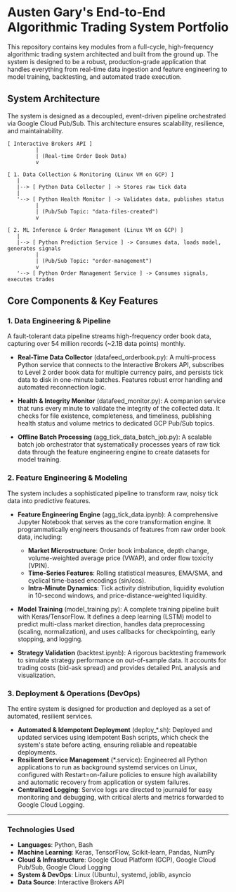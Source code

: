 # Austen Gary's End-to-End Algorithmic Trading System Portfolio 

This repository contains key modules from a full-cycle, high-frequency algorithmic trading system architected and built from the ground up. The system is designed to be a robust, production-grade application that handles everything from real-time data ingestion and feature engineering to model training, backtesting, and automated trade execution.

## System Architecture

The system is designed as a decoupled, event-driven pipeline orchestrated via Google Cloud Pub/Sub. This architecture ensures scalability, resilience, and maintainability.

```
[ Interactive Brokers API ]
         |
         | (Real-time Order Book Data)
         v

[ 1. Data Collection & Monitoring (Linux VM on GCP) ]
   |
   |--> [ Python Data Collector ] -> Stores raw tick data 
   |
   '--> [ Python Health Monitor ] -> Validates data, publishes status
         |
         | (Pub/Sub Topic: "data-files-created")
         v

[ 2. ML Inference & Order Management (Linux VM on GCP) ]
   |
   |--> [ Python Prediction Service ] -> Consumes data, loads model, generates signals
         |
         | (Pub/Sub Topic: "order-management")
         v
   '--> [ Python Order Management Service ] -> Consumes signals, executes trades
```

## Core Components & Key Features

### 1. Data Engineering & Pipeline

A fault-tolerant data pipeline streams high-frequency order book data, capturing over 54 million records (~2.1B data points) monthly.

- **Real-Time Data Collector** (datafeed_orderbook.py): A multi-process Python service that connects to the Interactive Brokers API, subscribes to Level 2 order book data for multiple currency pairs, and persists tick data to disk in one-minute batches. Features robust error handling and automated reconnection logic.

- **Health & Integrity Monitor** (datafeed_monitor.py): A companion service that runs every minute to validate the integrity of the collected data. It checks for file existence, completeness, and timeliness, publishing health status and volume metrics to dedicated GCP Pub/Sub topics.

- **Offline Batch Processing** (agg_tick_data_batch_job.py): A scalable batch job orchestrator that systematically processes years of raw tick data through the feature engineering engine to create datasets for model training.

### 2. Feature Engineering & Modeling

The system includes a sophisticated pipeline to transform raw, noisy tick data into predictive features.

- **Feature Engineering Engine** (agg_tick_data.ipynb): A comprehensive Jupyter Notebook that serves as the core transformation engine. It programmatically engineers thousands of features from raw order book data, including:
  - **Market Microstructure**: Order book imbalance, depth change, volume-weighted average price (VWAP), and order flow toxicity (VPIN).
  - **Time-Series Features**: Rolling statistical measures, EMA/SMA, and cyclical time-based encodings (sin/cos).
  - **Intra-Minute Dynamics**: Tick activity distribution, liquidity evolution in 10-second windows, and price-distance-weighted liquidity.
 
- **Model Training** (model_training.py): A complete training pipeline built with Keras/TensorFlow. It defines a deep learning (LSTM) model to predict multi-class market direction, handles data preprocessing (scaling, normalization), and uses callbacks for checkpointing, early stopping, and logging.
- **Strategy Validation** (backtest.ipynb): A rigorous backtesting framework to simulate strategy performance on out-of-sample data. It accounts for trading costs (bid-ask spread) and provides detailed PnL analysis and visualization.

### 3. Deployment & Operations (DevOps)
The entire system is designed for production and deployed as a set of automated, resilient services.

- **Automated & Idempotent Deployment** (deploy_*.sh): Deployed and updated services using idempotent Bash scripts, which check the system's state before acting, ensuring reliable and repeatable deployments.
- **Resilient Service Management** (*.service): Engineered all Python applications to run as background systemd services on Linux, configured with Restart=on-failure policies to ensure high availability and automatic recovery from application or system failures.
- **Centralized Logging**: Service logs are directed to journald for easy monitoring and debugging, with critical alerts and metrics forwarded to Google Cloud Logging.

---

### Technologies Used

- **Languages**: Python, Bash
- **Machine Learning**: Keras, TensorFlow, Scikit-learn, Pandas, NumPy
- **Cloud & Infrastructure**: Google Cloud Platform (GCP), Google Cloud Pub/Sub, Google Cloud Logging
- **System & DevOps**: Linux (Ubuntu), systemd, joblib, asyncio
- **Data Source**: Interactive Brokers API 
